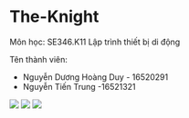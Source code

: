 # The-Knight

Môn học: SE346.K11 Lập trình thiết bị di động

Tên thành viên:
* Nguyễn Dương Hoàng Duy - 16520291
* Nguyễn Tiến Trung -16521321



![](https://github.com/duyndh/game-the-knight/blob/master/resources/menu.png)
![](https://github.com/duyndh/game-the-knight/blob/master/resources/levels.png)
![](https://github.com/duyndh/game-the-knight/blob/master/resources/gameplay.png)
